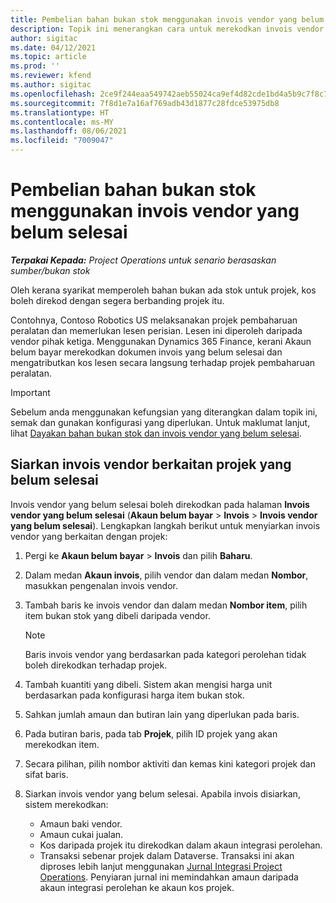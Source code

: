 ```yaml
---
title: Pembelian bahan bukan stok menggunakan invois vendor yang belum selesai
description: Topik ini menerangkan cara untuk merekodkan invois vendor yang belum selesai.
author: sigitac
ms.date: 04/12/2021
ms.topic: article
ms.prod: ''
ms.reviewer: kfend
ms.author: sigitac
ms.openlocfilehash: 2ce9f244eaa549742aeb55024ca9ef4d82cde1bd4a5b9c7f8c762cf72e0da83f
ms.sourcegitcommit: 7f8d1e7a16af769adb43d1877c28fdce53975db8
ms.translationtype: HT
ms.contentlocale: ms-MY
ms.lasthandoff: 08/06/2021
ms.locfileid: "7009047"
---
```

# <a name="purchase-non-stocked-materials-using-a-pending-vendor-invoice"></a>Pembelian bahan bukan stok menggunakan invois vendor yang belum selesai

_**Terpakai Kepada:** Project Operations untuk senario berasaskan sumber/bukan stok_

Oleh kerana syarikat memperoleh bahan bukan ada stok untuk projek, kos boleh direkod dengan segera berbanding projek itu. 

Contohnya, Contoso Robotics US melaksanakan projek pembaharuan peralatan dan memerlukan lesen perisian. Lesen ini diperoleh daripada vendor pihak ketiga.  Menggunakan Dynamics 365 Finance, kerani Akaun belum bayar merekodkan dokumen invois yang belum selesai dan mengatributkan kos lesen secara langsung terhadap projek pembaharuan peralatan. 

> [!IMPORTANT]
> Sebelum anda menggunakan kefungsian yang diterangkan dalam topik ini, semak dan gunakan konfigurasi yang diperlukan. Untuk maklumat lanjut, lihat [Dayakan bahan bukan stok dan invois vendor yang belum selesai](configure-materials-nonstocked.md). 

## <a name="post-a-project-related-pending-vendor-invoice"></a>Siarkan invois vendor berkaitan projek yang belum selesai 

Invois vendor yang belum selesai boleh direkodkan pada halaman **Invois vendor yang belum selesai** (**Akaun belum bayar** > **Invois** > **Invois vendor yang belum selesai**). Lengkapkan langkah berikut untuk menyiarkan invois vendor yang berkaitan dengan projek:

1. Pergi ke **Akaun belum bayar** > **Invois** dan pilih **Baharu**. 
2. Dalam medan **Akaun invois**, pilih vendor dan dalam medan **Nombor**, masukkan pengenalan invois vendor.
3. Tambah baris ke invois vendor dan dalam medan **Nombor item**, pilih item bukan stok yang dibeli daripada vendor. 

    > [!NOTE]
    > Baris invois vendor yang berdasarkan pada kategori perolehan tidak boleh direkodkan terhadap projek. 
    
5. Tambah kuantiti yang dibeli. Sistem akan mengisi harga unit berdasarkan pada konfigurasi harga item bukan stok. 
6. Sahkan jumlah amaun dan butiran lain yang diperlukan pada baris.
7. Pada butiran baris, pada tab **Projek**, pilih ID projek yang akan merekodkan item.
8. Secara pilihan, pilih nombor aktiviti dan kemas kini kategori projek dan sifat baris.
9. Siarkan invois vendor yang belum selesai. Apabila invois disiarkan, sistem merekodkan:
    
    - Amaun baki vendor.
    - Amaun cukai jualan.
    - Kos daripada projek itu direkodkan dalam akaun integrasi perolehan.
    - Transaksi sebenar projek dalam Dataverse. Transaksi ini akan diproses lebih lanjut menggunakan [Jurnal Integrasi Project Operations](../project-accounting/project-operations-integration-journal.md). Penyiaran jurnal ini memindahkan amaun daripada akaun integrasi perolehan ke akaun kos projek.
